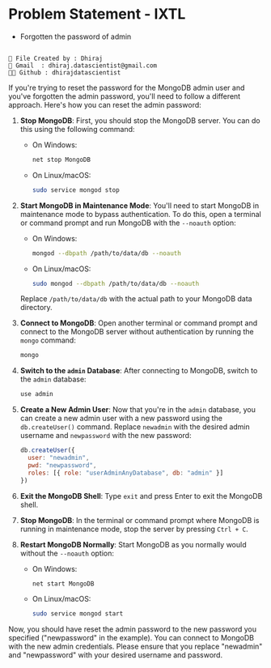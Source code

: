 # Problem Statement - IXTL 
* Forgotten the password of admin
```

📁 File Created by : Dhiraj
📧 Gmail  : dhiraj.datascientist@gmail.com 
👨‍💻 Github : dhirajdatascientist
```

If you're trying to reset the password for the MongoDB admin user and you've forgotten the admin password, you'll need to follow a different approach. Here's how you can reset the admin password:

1. **Stop MongoDB**: First, you should stop the MongoDB server. You can do this using the following command:

   - On Windows:

     ```bash
     net stop MongoDB
     ```

   - On Linux/macOS:

     ```bash
     sudo service mongod stop
     ```

2. **Start MongoDB in Maintenance Mode**: You'll need to start MongoDB in maintenance mode to bypass authentication. To do this, open a terminal or command prompt and run MongoDB with the `--noauth` option:

   - On Windows:

     ```bash
     mongod --dbpath /path/to/data/db --noauth
     ```

   - On Linux/macOS:

     ```bash
     sudo mongod --dbpath /path/to/data/db --noauth
     ```

   Replace `/path/to/data/db` with the actual path to your MongoDB data directory.

3. **Connect to MongoDB**: Open another terminal or command prompt and connect to the MongoDB server without authentication by running the `mongo` command:

   ```bash
   mongo
   ```

4. **Switch to the `admin` Database**: After connecting to MongoDB, switch to the `admin` database:

   ```javascript
   use admin
   ```

5. **Create a New Admin User**: Now that you're in the `admin` database, you can create a new admin user with a new password using the `db.createUser()` command. Replace `newadmin` with the desired admin username and `newpassword` with the new password:

   ```javascript
   db.createUser({
     user: "newadmin",
     pwd: "newpassword",
     roles: [{ role: "userAdminAnyDatabase", db: "admin" }]
   })
   ```

6. **Exit the MongoDB Shell**: Type `exit` and press Enter to exit the MongoDB shell.

7. **Stop MongoDB**: In the terminal or command prompt where MongoDB is running in maintenance mode, stop the server by pressing `Ctrl + C`.

8. **Restart MongoDB Normally**: Start MongoDB as you normally would without the `--noauth` option:

   - On Windows:

     ```bash
     net start MongoDB
     ```

   - On Linux/macOS:

     ```bash
     sudo service mongod start
     ```

Now, you should have reset the admin password to the new password you specified ("newpassword" in the example). You can connect to MongoDB with the new admin credentials. Please ensure that you replace "newadmin" and "newpassword" with your desired username and password.